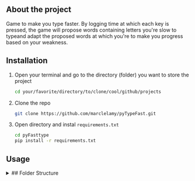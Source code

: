 ## About the project
Game to make you type faster. By logging time at which each key is pressed, the game will propose words containing letters you're slow to typeand adapt the proposed words at which you're to make you progress based on your weakness.





## Installation

1. Open your terminal and go to the directory (folder) you want to store the project
   ```sh
   cd your/favorite/directory/to/clone/cool/github/projects
   ```
2. Clone the repo
   ```sh
   git clone https://github.com/marclelamy/pyTypeFast.git
   ```
3. Open directory and instal `requirements.txt`
   ```sh
   cd pyFasttype
   pip install -r requirements.txt
   ```




## Usage

<details>
<summary>## Folder Structure</summary>


    .
    ├── data                
    │   ├── queries             # Queries to pull and analyze data from the database
    │   └── text                # Text files used to propose words during the games

    ├── src                     # Source files
    │   ├── detect_keys.py              
    │   ├── display.py              
    │   ├── log_data.py             
    │   ├── score.py            # Getting started guide



</details>